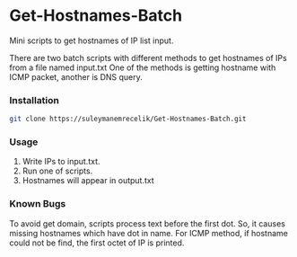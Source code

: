 # Get-Hostnames-Batch
Mini scripts to get hostnames of IP list input.

There are two batch scripts with different methods to get hostnames of IPs from a file named input.txt
One of the methods is getting hostname with ICMP packet, another is DNS query.

### Installation
``` bash
git clone https://suleymanemrecelik/Get-Hostnames-Batch.git
```

### Usage
1. Write IPs to input.txt.
2. Run one of scripts.
3. Hostnames will appear in output.txt

### Known Bugs
To avoid get domain, scripts process text before the first dot. So, it causes missing hostnames which have dot in name.
For ICMP method, if hostname could not be find, the first octet of IP is printed.
